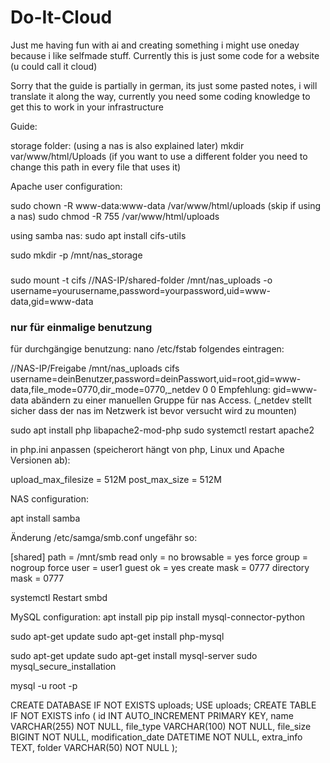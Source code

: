 # Do-It-Cloud
Just me having fun with ai and creating something i might use oneday because i like selfmade stuff. Currently this is just some code for a website (u could call it cloud)

Sorry that the guide is partially in german, its just some pasted notes, i will translate it along the way, currently you need some coding knowledge to get this to work in your infrastructure




Guide:


storage folder:      (using a nas is also explained later) 
mkdir var/www/html/Uploads  (if you want to use a different folder you need to change this path in every file that uses it)


Apache user configuration:

sudo chown -R www-data:www-data /var/www/html/uploads   (skip if using a nas)
sudo chmod -R 755 /var/www/html/uploads

using samba nas:
sudo apt install cifs-utils

sudo mkdir -p /mnt/nas_storage
###
sudo mount -t cifs //NAS-IP/shared-folder  /mnt/nas_uploads -o    
username=yourusername,password=yourpassword,uid=www-data,gid=www-data
### nur für einmalige benutzung

für durchgängige benutzung:
nano /etc/fstab 
folgendes eintragen:

//NAS-IP/Freigabe  /mnt/nas_uploads  cifs  username=deinBenutzer,password=deinPasswort,uid=root,gid=www-data,file_mode=0770,dir_mode=0770,_netdev 0 0
Empfehlung: gid=www-data abändern zu einer manuellen Gruppe für nas Access. (_netdev stellt sicher dass der nas im Netzwerk ist bevor versucht wird zu mounten)

sudo apt install php libapache2-mod-php
sudo systemctl restart apache2

in php.ini anpassen (speicherort hängt von php, Linux und Apache Versionen ab):

upload_max_filesize = 512M
post_max_size = 512M

NAS configuration:

apt install samba

Änderung /etc/samga/smb.conf ungefähr so:

[shared]
   path = /mnt/smb
   read only = no
   browsable = yes
   force group = nogroup
   force user = user1
   guest ok = yes
   create mask = 0777
   directory mask = 0777

systemctl Restart smbd





MySQL configuration:
apt install pip
pip install mysql-connector-python

sudo apt-get update
sudo apt-get install php-mysql


sudo apt-get update
sudo apt-get install mysql-server
sudo mysql_secure_installation


mysql -u root -p

CREATE DATABASE IF NOT EXISTS uploads;
USE uploads;
CREATE TABLE IF NOT EXISTS info (
  id INT AUTO_INCREMENT PRIMARY KEY,
  name VARCHAR(255) NOT NULL,
  file_type VARCHAR(100) NOT NULL,
  file_size BIGINT NOT NULL,
  modification_date DATETIME NOT NULL,
  extra_info TEXT,
  folder VARCHAR(50) NOT NULL
);













